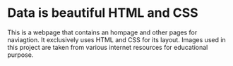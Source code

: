 # Data is beautiful HTML and CSS
This is a webpage that contains an hompage and other pages for naviagtion. It exclusively uses HTML and CSS for its layout.
Images used in this project are taken from various internet resources for educational purpose.
